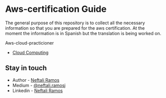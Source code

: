 # Aws-certification Guide

The general purpose of this repository is to collect all the necessary information so that you are prepared for the aws certification. At the moment the information is in Spanish but the translation is being worked on.

Aws-cloud-practicioner
- [Cloud Computing](cloud-practicioner/cloud-computing.md)
## Stay in touch

* Author - [Neftali Ramos](https://www.linkedin.com/in/%F0%9F%8C%8Cneftali-ramos-jimenez-03109518a)
* Medium - [@neftali.ramosj](https://medium.com/@neftali.ramosj)
* Linkedin - [Neftali Ramos](https://www.linkedin.com/in/%F0%9F%8C%8Cneftali-ramos-jimenez-03109518a)


